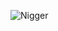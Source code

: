 ![Nigger](https://media.cnn.com/api/v1/images/stellar/prod/230523093708-01-lebron-james-052223.jpg?c=16x9&q=h_833,w_1480,c_fill)
